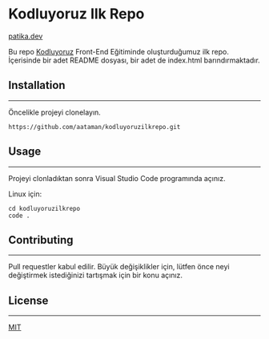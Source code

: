 # **Kodluyoruz Ilk Repo**

[patika.dev](https://www.patika.dev/tr)

Bu repo [Kodluyoruz](https://kodluyoruz.org) Front-End Eğitiminde oluşturduğumuz ilk repo. İçerisinde bir adet README dosyası, bir adet de index.html barındırmaktadır.


## Installation
--------------------

Öncelikle projeyi clonelayın.

```
https://github.com/aataman/kodluyoruzilkrepo.git
```


## Usage
-----------------------
Projeyi clonladıktan sonra Visual Studio Code programında açınız.

Linux için:
```
cd kodluyoruzilkrepo
code .
```


## Contributing
------------------------
Pull requestler kabul edilir. Büyük değişiklikler için, lütfen önce neyi değiştirmek istediğinizi tartışmak için bir konu açınız.



## License
--------------------------

[MIT](https://choosealicense.com/licenses/mit/)

